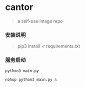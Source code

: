 # cantor

> a self-use image repo

### 安装说明

> pip3 install -r requirements.txt

### 服务启动

```python
python3 main.py

nohup python3 main.py &
```